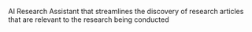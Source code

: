 AI Research Assistant that streamlines the discovery of research articles that are relevant to the research being conducted
